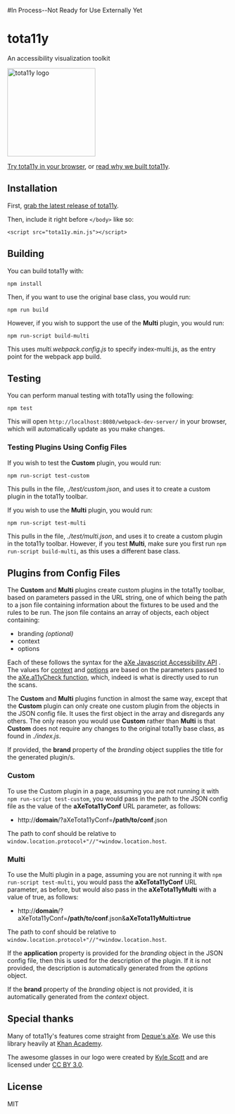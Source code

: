 #In Process--Not Ready for Use Externally Yet
# tota11y

An accessibility visualization toolkit

<img src="http://khan.github.io/tota11y/img/tota11y-logo.png" alt="tota11y logo" width="200">

[Try tota11y in your browser](http://khan.github.io/tota11y/#Try-it), or
[read why we built tota11y](http://engineering.khanacademy.org/posts/tota11y.htm).

## Installation

First, [grab the latest release of tota11y](https://github.com/Khan/tota11y/releases/latest).

Then, include it right before `</body>` like so:

```
<script src="tota11y.min.js"></script>
```

## Building

You can build tota11y with:

```
npm install
```

Then, if you want to use the original base class, you would run: 
```
npm run build
```
However, if you wish to support the use of the **Multi** plugin, you would run:
```
npm run-script build-multi
```
This uses _multi.webpack.config.js_ to specify index-multi.js, as the entry point for the webpack app build.

## Testing

You can perform manual testing with tota11y using the following:

```
npm test
```

This will open `http://localhost:8080/webpack-dev-server/` in your browser, which will automatically update as you make changes.

### Testing Plugins Using Config Files

If you wish to test the **Custom** plugin, you would run:
```
npm run-script test-custom
```
This pulls in the file, _./test/custom.json_, and uses it to create a custom plugin in the tota11y toolbar.

If you wish to use the **Multi** plugin, you would run:
```
npm run-script test-multi
```
This pulls in the file, _./test/multi.json_, and uses it to create a custom plugin in the tota11y toolbar.  However, if you test **Multi**, make sure you first run ```npm run-script build-multi```, as this uses a different base class.

## Plugins from Config Files

The **Custom** and **Multi** plugins create custom plugins in the tota11y toolbar, based on parameters passed in the URL string, one of which being the path to a json file containing information about the fixtures to be used and the rules to be run.  The json file contains an array of objects, each object containing:

- branding _(optional)_
- context
- options

Each of these follows the syntax for the [aXe Javascript Accessibility API](https://github.com/dequelabs/axe-core/blob/master/doc/API.md) . The values for [context](https://github.com/dequelabs/axe-core/blob/master/doc/API.md#context-parameter) and [options](https://github.com/dequelabs/axe-core/blob/master/doc/API.md#options-parameter) are based on the parameters passed to the [aXe.a11yCheck function](https://github.com/dequelabs/axe-core/blob/master/doc/API.md#api-name-axea11ycheck), which, indeed is what is directly used to run the scans.

The **Custom** and **Multi** plugins function in almost the same way, except that the **Custom** plugin can only create one custom plugin from the objects in the JSON config file.  It uses the first object in the array and disregards any others.  The only reason you would use **Custom** rather than **Multi** is that **Custom** does not require any changes to the original tota11y base class, as found in _./index.js_.

If provided, the **brand** property of the _branding_ object supplies the title for the generated plugin/s.  

### Custom

To use the Custom plugin in a page, assuming you are not running it with ```npm run-script test-custom```, you would pass in the path to the JSON config file as the value of the **aXeTota11yConf** URL parameter, as follows:

- http://**domain**/?aXeTota11yConf=**/path/to/conf**.json

The path to conf should be relative to ```window.location.protocol+"//"+window.location.host```.

### Multi

To use the Multi plugin in a page, assuming you are not running it with ```npm run-script test-multi```, you would pass the **aXeTota11yConf** URL parameter, as before, but would also pass in the **aXeTota11yMulti** with a value of true, as follows:

- http://**domain**/?aXeTota11yConf=**/path/to/conf**.json&**aXeTota11yMulti=true**

The path to conf should be relative to ```window.location.protocol+"//"+window.location.host```.

If the **application** property is provided for the _branding_ object in the JSON config file, then this is used for the description of the plugin.  If it is not provided, the description is automatically generated from the _options_ object. 

If the **brand** property of the _branding_ object is not provided, it is automatically generated from the _context_ object.

## Special thanks

Many of tota11y's features come straight from [Deque's aXe](https://github.com/dequelabs/axe-core). We use this library heavily at [Khan Academy](http://khanacademy.org).

The awesome glasses in our logo were created by [Kyle Scott](https://thenounproject.com/Kyle/) and are licensed under [CC BY 3.0](http://creativecommons.org/licenses/by/3.0/us/legalcode).

## License

MIT
